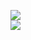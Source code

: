 [![](https://img.shields.io/badge/Made%20With-Github%20Spray-lightgrey.svg?style=for-the-badge&logo=github)](https://github.com/Annihil/github-spray#14754)  
[![](https://i.imgur.com/2DrTn0Z.gif)](https://github.com/Annihil/github-spray)
